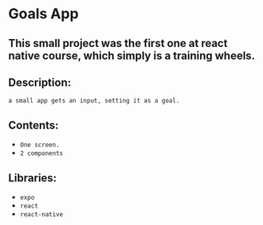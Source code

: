 # Goals App

## This small project was the first one at react native course, which simply is a training wheels.

## Description:

    a small app gets an input, setting it as a goal.

## Contents:

  - `One screen.`
  - `2 components`

## Libraries:

  - `expo`
  - `react`
  - `react-native`
